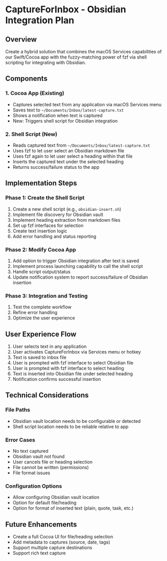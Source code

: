 # CaptureForInbox - Obsidian Integration Plan

## Overview

Create a hybrid solution that combines the macOS Services capabilities of our Swift/Cocoa app with the fuzzy-matching power of fzf via shell scripting for integrating with Obsidian.

## Components

### 1. Cocoa App (Existing)

- Captures selected text from any application via macOS Services menu
- Saves text to `~/Documents/Inbox/latest-capture.txt`
- Shows a notification when text is captured
- New: Triggers shell script for Obsidian integration

### 2. Shell Script (New)

- Reads captured text from `~/Documents/Inbox/latest-capture.txt`
- Uses fzf to let user select an Obsidian markdown file
- Uses fzf again to let user select a heading within that file
- Inserts the captured text under the selected heading
- Returns success/failure status to the app

## Implementation Steps

### Phase 1: Create the Shell Script

1. Create a new shell script (e.g., `obsidian-insert.sh`)
2. Implement file discovery for Obsidian vault
3. Implement heading extraction from markdown files
4. Set up fzf interfaces for selection
5. Create text insertion logic
6. Add error handling and status reporting

### Phase 2: Modify Cocoa App

1. Add option to trigger Obsidian integration after text is saved
2. Implement process launching capability to call the shell script
3. Handle script output/status
4. Update notification system to report success/failure of Obsidian insertion

### Phase 3: Integration and Testing

1. Test the complete workflow
2. Refine error handling
3. Optimize the user experience

## User Experience Flow

1. User selects text in any application
2. User activates CaptureForInbox via Services menu or hotkey
3. Text is saved to inbox file
4. User is prompted with fzf interface to select Obsidian file
5. User is prompted with fzf interface to select heading
6. Text is inserted into Obsidian file under selected heading
7. Notification confirms successful insertion

## Technical Considerations

### File Paths

- Obsidian vault location needs to be configurable or detected
- Shell script location needs to be reliable relative to app

### Error Cases

- No text captured
- Obsidian vault not found
- User cancels file or heading selection
- File cannot be written (permissions)
- File format issues

### Configuration Options

- Allow configuring Obsidian vault location
- Option for default file/heading
- Option for format of inserted text (plain, quote, task, etc.)

## Future Enhancements

- Create a full Cocoa UI for file/heading selection
- Add metadata to captures (source, date, tags)
- Support multiple capture destinations
- Support rich text capture
